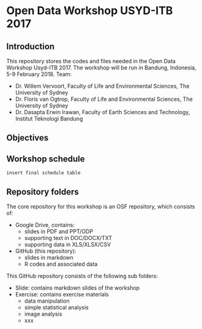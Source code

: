 # Open Data Workshop USYD-ITB 2017

## Introduction
This repository stores the codes and files needed in the Open Data Workshop Usyd-ITB 2017. 
The workshop will be run in Bandung, Indonesia, 5-9 February 2018.
Team:
- Dr. Willem Vervoort, Faculty of Life and Environmental Sciences, The University of Sydney
- Dr. Floris van Ogtrop, Faculty of Life and Environmental Sciences, The University of Sydney
- Dr. Dasapta Erwin Irawan, Faculty of Earth Sciences and Technology, Institut Teknologi Bandung

## Objectives




## Workshop schedule
`insert final schedule table`


## Repository folders
The core repository for this workshop is an OSF repository, which consists of:
- Google Drive, contains: 
  - slides in PDF and PPT/ODP
  - supporting text in DOC/DOCX/TXT
  - supporting data in XLS/XLSX/CSV
- GitHub (this repository):
  - slides in markdown
  - R codes and associated data

This GitHub repository consists of the following sub folders:
- Slide: contains markdown slides of the workshop
- Exercise: contains exercise materials
    - data manipulation
    - simple statistical analysis
    - image analysis
    - xxx
    
